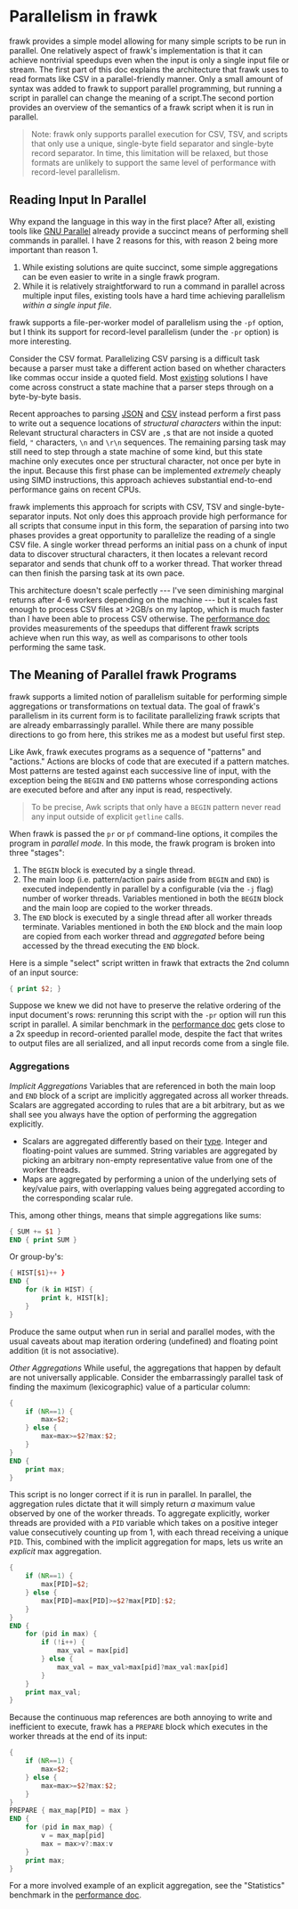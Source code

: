 # Parallelism in frawk

frawk provides a simple model allowing for many simple scripts to be run in
parallel. One relatively aspect of frawk's implementation is that it can achieve
nontrivial speedups even when the input is only a single input file or stream.
The first part of this doc explains the architecture that frawk uses to read
formats like CSV in a parallel-friendly manner. Only a small amount of syntax
was added to frawk to support parallel programming, but running a script in
parallel can change the meaning of a script.The second portion provides an
overview of the semantics of a frawk script when it is run in parallel.

> Note: frawk only supports parallel execution for CSV, TSV, and scripts that
> only use a unique, single-byte field separator and single-byte record
> separator. In time, this limitation will be relaxed, but those formats are
> unlikely to support the same level of performance with record-level
> parallelism.

## Reading Input In Parallel

Why expand the language in this way in the first place? After all, existing
tools like [GNU Parallel](https://www.gnu.org/software/parallel/) already
provide a succinct means of performing shell commands in parallel. I have 2
reasons for this, with reason 2 being more important than reason 1.

1. While existing solutions are quite succinct, some simple aggregations can be
   even easier to write in a single frawk program.
2. While it is relatively straightforward to run a command in parallel across
   multiple input files, existing tools have a hard time achieving parallelism
   _within a single input file_.

frawk supports a file-per-worker model of parallelism using the `-pf` option,
but I think its support for record-level parallelism (under the `-pr` option) is
more interesting.

Consider the CSV format. Parallelizing CSV parsing is a difficult task because a
parser must take a different action based on whether characters like commas
occur inside a quoted field. Most
[existing](https://github.com/BurntSushi/rust-csv/blob/master/csv-core/src/reader.rs)
solutions I have come across construct a state machine that a parser steps
through on a byte-by-byte basis.

Recent approaches to parsing [JSON](https://arxiv.org/abs/1902.08318) and
[CSV](https://github.com/geofflangdale/simdcsv) instead perform a first pass to
write out a sequence locations of _structural characters_ within the input:
Relevant structural characters in CSV are `,`s that are not inside a quoted
field, `"` characters, `\n` and `\r\n` sequences. The remaining parsing task may
still need to step through a state machine of some kind, but this state machine
only executes once per structural character, not once per byte in the input.
Because this first phase can be implemented _extremely_ cheaply using SIMD
instructions, this approach achieves substantial end-to-end performance gains on
recent CPUs.

frawk implements this approach for scripts with CSV, TSV and
single-byte-separator inputs. Not only does this approach provide high
performance for all scripts that consume input in this form, the separation of
parsing into two phases provides a great opportunity to parallelize the reading
of a single CSV file. A single worker thread performs an initial pass on a chunk
of input data to discover structural characters, it then locates a relevant
record separator and sends that chunk off to a worker thread. That worker thread
can then finish the parsing task at its own pace.

This architecture doesn't scale perfectly --- I've seen diminishing marginal
returns after 4-6 workers depending on the machine --- but it scales fast enough
to process CSV files at >2GB/s on my laptop, which is much faster than I have
been able to process CSV otherwise. The [performance
doc](https://github.com/ezrosent/frawk/blob/master/info/performance.md) provides
measurements of the speedups that different frawk scripts achieve when run this
way, as well as comparisons to other tools performing the same task.

## The Meaning of Parallel frawk Programs

frawk supports a limited notion of parallelism suitable for performing simple
aggregations or transformations on textual data. The goal of frawk's parallelism
in its current form is to facilitate parallelizing frawk scripts that are
already embarrassingly parallel. While there are many possible directions to
go from here, this strikes me as a modest but useful first step.

Like Awk, frawk executes programs as a sequence of "patterns" and "actions."
Actions are blocks of code that are executed if a pattern matches. Most patterns
are tested against each successive line of input, with the exception being
the `BEGIN` and `END` patterns whose corresponding actions are executed before
and after any input is read, respectively.

> To be precise, Awk scripts that only have a `BEGIN` pattern never read any
> input outside of explicit `getline` calls.

When frawk is passed the `pr` or `pf` command-line options, it compiles the program
in _parallel mode_. In this mode, the frawk program is broken into three "stages":

1. The `BEGIN` block is executed by a single thread.
2. The main loop (i.e. pattern/action pairs aside from `BEGIN` and `END`) is
   executed independently in parallel by a configurable (via the `-j` flag) 
   number of worker
   threads. Variables mentioned in both the `BEGIN` block and the main loop are
   copied to the worker threads.
3. The `END` block is executed by a single thread after all worker threads
   terminate. Variables mentioned in both the `END` block and the main loop are
   copied from each worker thread and _aggregated_ before being accessed by the
   thread executing the `END` block.

Here is a simple "select" script written in frawk that extracts the 2nd column
of an input source:
```awk
{ print $2; }
```

Suppose we knew we did not have to preserve the relative ordering of the input
document's rows: rerunning this script with the `-pr` option will run this
script in parallel. A similar benchmark in the [performance
doc](https://github.com/ezrosent/frawk/blob/master/info/performance.md) gets
close to a 2x speedup in record-oriented parallel mode, despite the fact that
writes to output files are all serialized, and all input records come from a
single file.

### Aggregations

_Implicit Aggregations_ Variables that are referenced in both the main loop and
`END` block of a script are implicitly aggregated across all worker threads.
Scalars are aggregated according to rules that are a bit arbitrary, but as we
shall see you always have the option of performing the aggregation explicitly.

* Scalars are aggregated differently based on their
  [type](https://github.com/ezrosent/frawk/blob/master/info/types.md). Integer
  and floating-point values are summed. String variables are aggregated by picking
  an arbitrary non-empty representative value from one of the worker threads.
* Maps are aggregated by performing a union of the underlying sets of key/value
  pairs, with overlapping values being aggregated according to the corresponding
  scalar rule.

This, among other things, means that simple aggregations like sums:
```awk
{ SUM += $1 }
END { print SUM }
```
Or group-by's:
```awk
{ HIST[$1}++ }
END {
    for (k in HIST) {
        print k, HIST[k];
    }
}
```
Produce the same output when run in serial and parallel modes, with the usual
caveats about map iteration ordering (undefined) and floating point addition
(it is not associative).

_Other Aggregations_ While useful, the aggregations that happen by default
are not universally applicable. Consider the embarrassingly parallel task of
finding the maximum (lexicographic) value of a particular column:

```awk
{
    if (NR==1) {
        max=$2;
    } else {
        max=max>=$2?max:$2;
    }
}
END {
    print max;
}
```

This script is no longer correct if it is run in parallel. In parallel, the
aggregation rules dictate that it will simply return _a_ maximum value observed
by one of the worker threads. To aggregate explicitly, worker threads are
provided with a `PID` variable which takes on a positive integer value
consecutively counting up from 1, with each thread receiving a unique `PID`.
This, combined with the implicit aggregation for maps, lets us write an
_explicit_ max aggregation.

```awk
{
    if (NR==1) {
        max[PID]=$2;
    } else {
        max[PID]=max[PID]>=$2?max[PID]:$2;
    }
}
END {
    for (pid in max) {
        if (!i++) {
            max_val = max[pid]
        } else {
            max_val = max_val>max[pid]?max_val:max[pid]
        }
    }
    print max_val;
}
```

Because the continuous map references are both annoying to write and inefficient
to execute, frawk has a `PREPARE` block which executes in the worker threads at
the end of its input:

```awk
{
    if (NR==1) {
        max=$2;
    } else {
        max=max>=$2?max:$2;
    }
}
PREPARE { max_map[PID] = max }
END {
    for (pid in max_map) {
        v = max_map[pid]
        max = max>v?:max:v
    }
    print max;
}
```

For a more involved example of an explicit aggregation, see the "Statistics"
benchmark in the [performance
doc](https://github.com/ezrosent/frawk/blob/master/info/performance.md).
